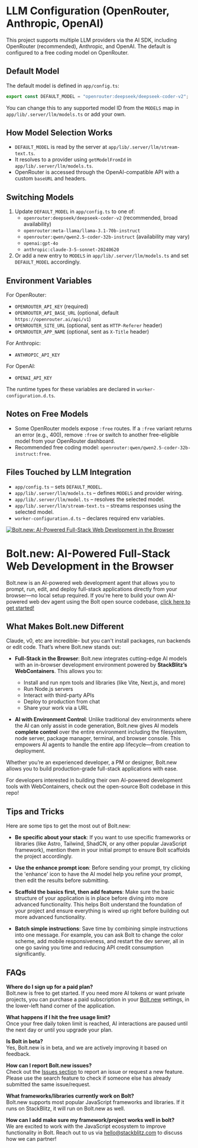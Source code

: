 # LLM Configuration (OpenRouter, Anthropic, OpenAI)

This project supports multiple LLM providers via the AI SDK, including OpenRouter (recommended), Anthropic, and OpenAI. The default is configured to a free coding model on OpenRouter.

## Default Model

The default model is defined in `app/config.ts`:

```ts
export const DEFAULT_MODEL = "openrouter:deepseek/deepseek-coder-v2";
```

You can change this to any supported model ID from the `MODELS` map in `app/lib/.server/llm/models.ts` or add your own.

## How Model Selection Works

- `DEFAULT_MODEL` is read by the server at `app/lib/.server/llm/stream-text.ts`.
- It resolves to a provider using `getModelFromId` in `app/lib/.server/llm/models.ts`.
- OpenRouter is accessed through the OpenAI-compatible API with a custom `baseURL` and headers.

## Switching Models

1. Update `DEFAULT_MODEL` in `app/config.ts` to one of:
   - `openrouter:deepseek/deepseek-coder-v2` (recommended, broad availability)
   - `openrouter:meta-llama/llama-3.1-70b-instruct`
   - `openrouter:qwen/qwen2.5-coder-32b-instruct` (availability may vary)
   - `openai:gpt-4o`
   - `anthropic:claude-3-5-sonnet-20240620`
2. Or add a new entry to `MODELS` in `app/lib/.server/llm/models.ts` and set `DEFAULT_MODEL` accordingly.

## Environment Variables

For OpenRouter:

- `OPENROUTER_API_KEY` (required)
- `OPENROUTER_API_BASE_URL` (optional, default `https://openrouter.ai/api/v1`)
- `OPENROUTER_SITE_URL` (optional, sent as `HTTP-Referer` header)
- `OPENROUTER_APP_NAME` (optional, sent as `X-Title` header)

For Anthropic:

- `ANTHROPIC_API_KEY`

For OpenAI:

- `OPENAI_API_KEY`

The runtime types for these variables are declared in `worker-configuration.d.ts`.

## Notes on Free Models

- Some OpenRouter models expose `:free` routes. If a `:free` variant returns an error (e.g., 400), remove `:free` or switch to another free-eligible model from your OpenRouter dashboard.
- Recommended free coding model: `openrouter:qwen/qwen2.5-coder-32b-instruct:free`.

## Files Touched by LLM Integration

- `app/config.ts` – sets `DEFAULT_MODEL`.
- `app/lib/.server/llm/models.ts` – defines `MODELS` and provider wiring.
- `app/lib/.server/llm/model.ts` – resolves the selected model.
- `app/lib/.server/llm/stream-text.ts` – streams responses using the selected model.
- `worker-configuration.d.ts` – declares required env variables.

[![Bolt.new: AI-Powered Full-Stack Web Development in the Browser](./public/social_preview_index.jpg)](https://bolt.new)

# Bolt.new: AI-Powered Full-Stack Web Development in the Browser

Bolt.new is an AI-powered web development agent that allows you to prompt, run, edit, and deploy full-stack applications directly from your browser—no local setup required. If you're here to build your own AI-powered web dev agent using the Bolt open source codebase, [click here to get started!](./CONTRIBUTING.md)

## What Makes Bolt.new Different

Claude, v0, etc are incredible- but you can't install packages, run backends or edit code. That’s where Bolt.new stands out:

- **Full-Stack in the Browser**: Bolt.new integrates cutting-edge AI models with an in-browser development environment powered by **StackBlitz’s WebContainers**. This allows you to:
  - Install and run npm tools and libraries (like Vite, Next.js, and more)
  - Run Node.js servers
  - Interact with third-party APIs
  - Deploy to production from chat
  - Share your work via a URL

- **AI with Environment Control**: Unlike traditional dev environments where the AI can only assist in code generation, Bolt.new gives AI models **complete control** over the entire  environment including the filesystem, node server, package manager, terminal, and browser console. This empowers AI agents to handle the entire app lifecycle—from creation to deployment.

Whether you’re an experienced developer, a PM or designer, Bolt.new allows you to build production-grade full-stack applications with ease.

For developers interested in building their own AI-powered development tools with WebContainers, check out the open-source Bolt codebase in this repo!

## Tips and Tricks

Here are some tips to get the most out of Bolt.new:

- **Be specific about your stack**: If you want to use specific frameworks or libraries (like Astro, Tailwind, ShadCN, or any other popular JavaScript framework), mention them in your initial prompt to ensure Bolt scaffolds the project accordingly.

- **Use the enhance prompt icon**: Before sending your prompt, try clicking the 'enhance' icon to have the AI model help you refine your prompt, then edit the results before submitting.

- **Scaffold the basics first, then add features**: Make sure the basic structure of your application is in place before diving into more advanced functionality. This helps Bolt understand the foundation of your project and ensure everything is wired up right before building out more advanced functionality.

- **Batch simple instructions**: Save time by combining simple instructions into one message. For example, you can ask Bolt to change the color scheme, add mobile responsiveness, and restart the dev server, all in one go saving you time and reducing API credit consumption significantly.

## FAQs

**Where do I sign up for a paid plan?**  
Bolt.new is free to get started. If you need more AI tokens or want private projects, you can purchase a paid subscription in your [Bolt.new](https://bolt.new) settings, in the lower-left hand corner of the application. 

**What happens if I hit the free usage limit?**  
Once your free daily token limit is reached, AI interactions are paused until the next day or until you upgrade your plan.

**Is Bolt in beta?**  
Yes, Bolt.new is in beta, and we are actively improving it based on feedback.

**How can I report Bolt.new issues?**  
Check out the [Issues section](https://github.com/stackblitz/bolt.new/issues) to report an issue or request a new feature. Please use the search feature to check if someone else has already submitted the same issue/request.

**What frameworks/libraries currently work on Bolt?**  
Bolt.new supports most popular JavaScript frameworks and libraries. If it runs on StackBlitz, it will run on Bolt.new as well.

**How can I add make sure my framework/project works well in bolt?**  
We are excited to work with the JavaScript ecosystem to improve functionality in Bolt. Reach out to us via [hello@stackblitz.com](mailto:hello@stackblitz.com) to discuss how we can partner!
